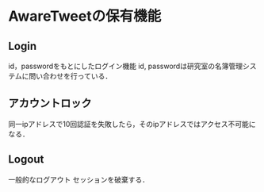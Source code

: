 # AwareTweetの保有機能

## Login
id，passwordをもとにしたログイン機能
id, passwordは研究室の名簿管理システムに問い合わせを行っている．

## アカウントロック
同一ipアドレスで10回認証を失敗したら，そのipアドレスではアクセス不可能になる．

## Logout
一般的なログアウト
セッションを破棄する．
